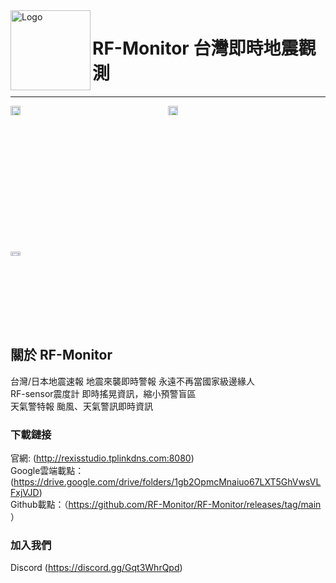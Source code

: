 <img alt="Logo" src="https://avatars.githubusercontent.com/u/127377964?s=200&v=4" width="128px" height="128px" align="left"/>

 # RF-Monitor 台灣即時地震觀測


----
<div style="display: grid; grid-template-columns: 1fr 1fr;">
<img alt="台灣/日本地震速報" title="台灣/日本地震速報" src="https://rf-monitor.github.io/image/eew.png" style="width: 25%; height: auto;" />
<img alt="RF-sensor震度計" title="RF-sensor震度計" src="https://rf-monitor.github.io/image/sensor_map.png" style="width: 25%; height: auto;" />
<img alt="天氣警特報" title="天氣警特報" src="https://rf-monitor.github.io/image/weather.png" style="width: 25%; height: auto;" />
</div>

## 關於 RF-Monitor
台灣/日本地震速報 地震來襲即時警報 永遠不再當國家級邊緣人<br>
RF-sensor震度計 即時搖晃資訊，縮小預警盲區<br>
天氣警特報 颱風、天氣警訊即時資訊<br>
### 下載鏈接<br>

官網: (http://rexisstudio.tplinkdns.com:8080)<br>
Google雲端載點：(https://drive.google.com/drive/folders/1gb2OpmcMnaiuo67LXT5GhVwsVLFxjVJD)<br>
Github載點：（https://github.com/RF-Monitor/RF-Monitor/releases/tag/main ）

### 加入我們  
 Discord (https://discord.gg/Gqt3WhrQpd)
